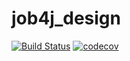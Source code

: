 # job4j_design
[![Build Status](https://travis-ci.org/Iceforz/job4j_design.svg?branch=master)](https://travis-ci.org/Iceforz/job4j_design)
[![codecov](https://codecov.io/gh/Iceforz/job4j_design/branch/master/graph/badge.svg)](https://codecov.io/gh/Iceforz/job4j_design)